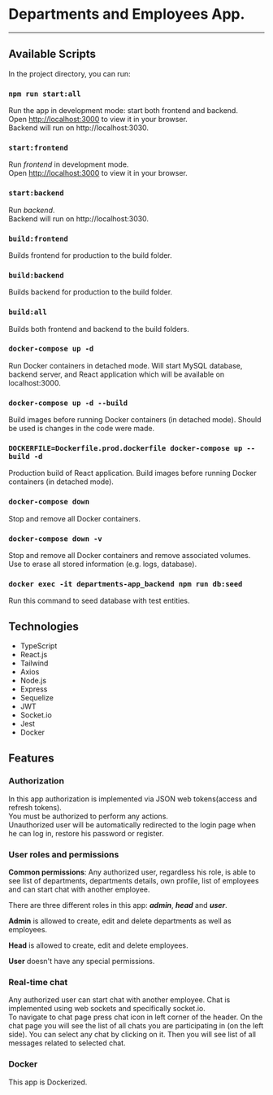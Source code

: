 # Departments and Employees App.

---

## Available Scripts

In the project directory, you can run:

### `npm run start:all`

Run the app in development mode: start both frontend and backend.\
Open [http://localhost:3000](http://localhost:3000) to view it in your browser.\
Backend will run on http://localhost:3030.

### `start:frontend`

Run *frontend* in development mode.\
Open [http://localhost:3000](http://localhost:3000) to view it in your browser.

### `start:backend`

Run *backend*.\
Backend will run on http://localhost:3030.

### `build:frontend`

Builds frontend for production to the build folder.

### `build:backend`

Builds backend for production to the build folder.

### `build:all`

Builds both frontend and backend to the build folders.

### `docker-compose up -d` 

Run Docker containers in detached mode. Will start MySQL database, backend server, and React application which will be available on localhost:3000. 

### `docker-compose up -d --build`

Build images before running Docker containers (in detached mode). Should be used is changes in the code were made.

### `DOCKERFILE=Dockerfile.prod.dockerfile docker-compose up --build -d`

Production build of React application. Build images before running Docker containers (in detached mode).

### `docker-compose down`

Stop and remove all Docker containers.

### `docker-compose down -v`

Stop and remove all Docker containers and remove associated volumes. Use to erase all stored information (e.g. logs, database).

### `docker exec -it departments-app_backend npm run db:seed`

Run this command to seed database with test entities.

## Technologies
- TypeScript
- React.js
- Tailwind
- Axios
- Node.js
- Express
- Sequelize
- JWT
- Socket.io
- Jest
- Docker

## Features

### Authorization

In this app authorization is implemented via JSON web tokens(access and refresh tokens).\
You must be authorized to perform any actions.\
Unauthorized user will be automatically redirected to the login page when he can log in, restore his password or
register.

### User roles and permissions

**Common permissions**: Any authorized user, regardless his role, is able to see list of departments, departments
details,
own profile, list of employees and can start chat with another employee.

There are three different roles in this app: ***admin***, ***head*** and ***user***.

**Admin** is allowed to create, edit and delete departments as well as employees.

**Head** is allowed to create, edit and delete employees.

**User** doesn't have any special permissions.

### Real-time chat

Any authorized user can start chat with another employee. Chat is implemented using web sockets and specifically
socket.io.\
To navigate to chat page press chat icon in left corner of the header. On the chat page you will see the list of all
chats you are participating in
(on the left side). You can select any chat by clicking on it. Then you will see list of all messages related to
selected chat.

### Docker 
This app is Dockerized.  
